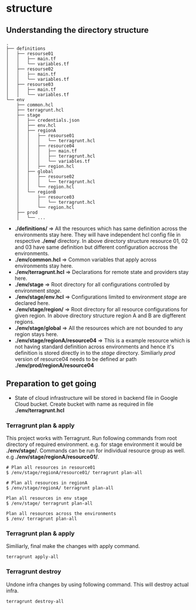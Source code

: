# structure
## Understanding the directory structure
```
.
├── definitions
│   ├── resourse01
│   │   ├── main.tf
│   │   └── variables.tf
│   ├── resourse02
│   │   ├── main.tf
│   │   └── variables.tf
│   ├── resourse03
│   │   ├── main.tf
│   │   └── variables.tf
└── env
    ├── common.hcl
    ├── terragrunt.hcl
    ├── stage
    │   ├── credentials.json
    │   ├── env.hcl
    │   ├── regionA
    │   │   ├── resourse01
    │   │   │   └── terragrunt.hcl
    │   │   ├── resource04
    │   │   │   ├── main.tf
    │   │   │   ├── terragrunt.hcl
    │   │   │   └── variables.tf
    │   │   ├── region.hcl
    │   ├── global
    │   │   ├── resourse02
    │   │   │   └── terragrunt.hcl
    │   │   └── region.hcl
    │   └── regionB
    │       ├── resource03
    │       │   └── terragrunt.hcl
    │       └── region.hcl
    ├── prod
    │   └── ...
```

- **./definitions/** => All the resources which has same definition across the environments stay here. They will have independent hcl config file  in respective **./env/** directory. In above directory structure resource 01, 02 and 03 have same definition but different configuration accross the environments.
- **./env/common.hcl** => Common variables that apply across environments stay here.
- **./env/terragrunt.hcl** => Declarations for remote state and providers stay here.
- **./env/stage** => Root directory for all configurations controlled by environment _stage_.
- **./env/stage/env.hcl** => Configurations limited to environment _stage_ are declared here.
- **./env/stage/region/** => Root directory for all resource configurations for given region. In above directory structure region A and B are digfferent regions.
- **./env/stage/global** => All the resources which are not bounded to any region stays here.
- **./env/stage/regionA/resource04** => This is a example resource which is not having standard definition across environments and hence it's definition is stored directly in to the _stage_ directory. Similiarly _prod_ version of resource04 needs to be defined ar path **./env/prod/regionA/resource04**


## Preparation to get going 
- State of cloud infrastructure will be stored in backend file in Google Cloud bucket. Create bucket with name as required in file **./env/terragrunt.hcl**

### Terragrunt plan & apply
This project works with Terragrunt. Run following commands from root directory of required environment. e.g. for stage environment it would be **./env/stage/**. Commands can be run for individual resource group as well. e.g **./env/stage/regionA/resource01/**.
```
# Plan all resources in resource01
$ /env/stage/regionA/resource01/ terragrunt plan-all 

# Plan all resources in regionA
$ /env/stage/regionA/ terragrunt plan-all

Plan all resources in env stage
$ /env/stage/ terragrunt plan-all

Plan all resources across the environments 
$ /env/ terragrunt plan-all
```
### Terragrunt plan & apply
Similiarly, final make the changes with apply command.
```
terragrunt apply-all
```

### Terragrunt destroy
Undone infra changes by using following command. This will destroy actual infra.
```
terragrunt destroy-all 
```